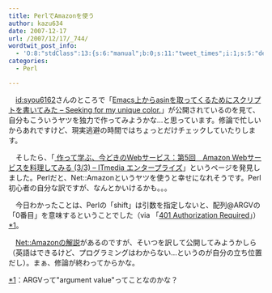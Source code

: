 ```yaml
---
title: PerlでAmazonを使う
author: kazu634
date: 2007-12-17
url: /2007/12/17/_744/
wordtwit_post_info:
  - 'O:8:"stdClass":13:{s:6:"manual";b:0;s:11:"tweet_times";i:1;s:5:"delay";i:0;s:7:"enabled";i:1;s:10:"separation";s:2:"60";s:7:"version";s:3:"3.7";s:14:"tweet_template";b:0;s:6:"status";i:2;s:6:"result";a:0:{}s:13:"tweet_counter";i:2;s:13:"tweet_log_ids";a:1:{i:0;i:3485;}s:9:"hash_tags";a:0:{}s:8:"accounts";a:1:{i:0;s:7:"kazu634";}}'
categories:
  - Perl

---
```

<div class="section">
<p>
    　<a href="http://d.hatena.ne.jp/syou6162/" onclick="__gaTracker('send', 'event', 'outbound-article', 'http://d.hatena.ne.jp/syou6162/', 'id:syou6162');">id:syou6162</a>さんのところで「<a href="http://d.hatena.ne.jp/syou6162/20071118/1195353605" onclick="__gaTracker('send', 'event', 'outbound-article', 'http://d.hatena.ne.jp/syou6162/20071118/1195353605', 'Emacs上からasinを取ってくるためにスクリプトを書いてみた &#8211; Seeking for my unique color.');" target="_blank">Emacs上からasinを取ってくるためにスクリプトを書いてみた &#8211; Seeking for my unique color.</a>」が公開されているのを見て、自分もこういうヤツを独力で作ってみようかな…と思っています。修論で忙しいからあれですけど、現実逃避の時間ではちょっとだけチェックしていたりします。
</p>
  
<p>
    　そしたら、「<a href="http://www.itmedia.co.jp/enterprise/articles/0703/06/news015_3.html" onclick="__gaTracker('send', 'event', 'outbound-article', 'http://www.itmedia.co.jp/enterprise/articles/0703/06/news015_3.html', ' 作って学ぶ、今どきのWebサービス：第5回　Amazon Webサービスを料理してみる (3/3) &#8211; ITmedia エンタープライズ');" target="_blank"> 作って学ぶ、今どきのWebサービス：第5回　Amazon Webサービスを料理してみる (3/3) &#8211; ITmedia エンタープライズ</a>」というページを発見しました。Perlだと、Net::Amazonというヤツを使うと幸せになれそうです。Perl初心者の自分な訳ですが、なんとかいけるかも。。。
</p>
  
<p>
    　今日わかったことは、Perlの「shift」は引数を指定しないと、配列@ARGVの「0番目」を意味するということでした（via 「<a href="http://www.tsukuba.jp.hep.net/%7Emasato/link/flex.ee.uec.ac.jp/texi/perl/perl_53.html" onclick="__gaTracker('send', 'event', 'outbound-article', 'http://www.tsukuba.jp.hep.net/%7Emasato/link/flex.ee.uec.ac.jp/texi/perl/perl_53.html', '401 Authorization Required');" target="_blank">401 Authorization Required</a>」）<span class="footnote"><a href="/sirocco634/#f1" name="fn1" title="ARGVって&#34;argument value&#34;ってことなのかな？">*1</a></span>。
</p>
  
<p>
    　<a href="http://search.cpan.org/dist/Net-Amazon/lib/Net/Amazon.pm" onclick="__gaTracker('send', 'event', 'outbound-article', 'http://search.cpan.org/dist/Net-Amazon/lib/Net/Amazon.pm', 'Net::Amazonの解説');" target="_blank">Net::Amazonの解説</a>があるのですが、そいつを訳して公開してみようかしら（英語はできるけど、プログラミングはわからない…というのが自分の立ち位置だし）。まぁ、修論が終わってからかな。
</p>
</div>

<div class="footnote">
<p class="footnote">
<a href="/sirocco634/#fn1" name="f1">*1</a>：ARGVって"argument value"ってことなのかな？
</p>
</div>